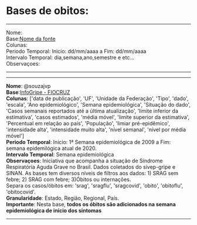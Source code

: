 
# Bases de obitos:

_________
Nome:  
Base:[Nome da fonte](Link)  
Colunas:  
Periodo Temporal: Inicio: dd/mm/aaaa a Fim: dd/mm/aaaa  
Intervalo Temporal: dia,semana,ano,semestre e etc...  
Observaçoes:  
___________


_________
**Nome**: @souzajvp  <br>
**Base**:[InfoGripe - FIOCRUZ](https://gitlab.procc.fiocruz.br/mave/repo/tree/master/Dados/InfoGripe)  <br>
**Colunas**: ['data de publicação', 'UF', 'Unidade da Federação', 'Tipo', 'dado',
       'escala', 'Ano epidemiológico', 'Semana epidemiológica',
       'Situação do dado',
       'Casos semanais reportados até a última atualização',
       'limite inferior da estimativa', 'casos estimados', 'média móvel',
       'limite superior da estimativa', 'Percentual em relação ao país',
       'População', 'limiar pré-epidêmico', 'intensidade alta',
       'intensidade muito alta', 'nível semanal', 'nível por média móvel'] <br>
**Periodo Temporal**: Inicio: 1ª Semana epidemiológica de 2009 a Fim: semana epidemilógica atual de 2020. <br>
**Intervalo Temporal**: Semana epidemiológica <br>
**Observaçoes**: Iniciativa que acompanha a situação de Síndrome Respiratória Aguda Grave no Brasil. Dados coletados do sivep-gripe e SINAN. 
As bases tem diversos níveis de filtros aos dados: 1) SRAG sem febre; 2) SRAG com febre; 3)Óbitos ou internações. <br>
Separa os casos/óbitos em: 'srag', 'sragflu', 'sragcovid', 'obito', 'obitoflu', 'obitocovid'. <br>
**Granularidade**: Estado, Região, Regional, País. <br>
**Importante**: Nesta base, **todos os óbitos são adicionados na semana epidemiológica de início dos sintomas**

___________
